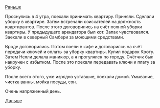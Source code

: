 [Раньше](2018.06.29.md)

Проснулись в 4 утра, поехали принимать квартиру.
Приняли. Сделали уборку в квартире. Затем встречали соискателей на должность квартирантов. После этого договорились на счёт полной уборки квартиры. У предыдущего арендатора был кот. Запах чувствовался. Заехали в северный Самбери за моющими средствами.

Вроде договорились.
Потом поели в кафе и договорилсь на счёт передачи ключей и оплаты за уборку квартиры.
Купил подарок Кроту.
Затем Нелли делала маникюр, а я прогулялся по городу. Счётчик был накручен с избытком.
После это поехали передавать ключи и плату за уборку.

После всего этого, уже изрядно уставшие, поехали домой.
Умывание, чистка ванны, мойка посуды, сон.

Очень напряженный день.

[Дальше](2018.07.01.md)